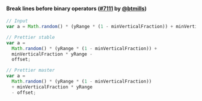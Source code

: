 #### Break lines before binary operators ([#7111](https://github.com/prettier/prettier/pull/7111) by [@btmills](https://github.com/btmills))

<!-- prettier-ignore -->
```jsx
// Input
var a = Math.random() * (yRange * (1 - minVerticalFraction)) + minVerticalFraction * yRange - offset;

// Prettier stable
var a =
  Math.random() * (yRange * (1 - minVerticalFraction)) +
  minVerticalFraction * yRange -
  offset;

// Prettier master
var a =
  Math.random() * (yRange * (1 - minVerticalFraction))
  + minVerticalFraction * yRange
  - offset;
```
